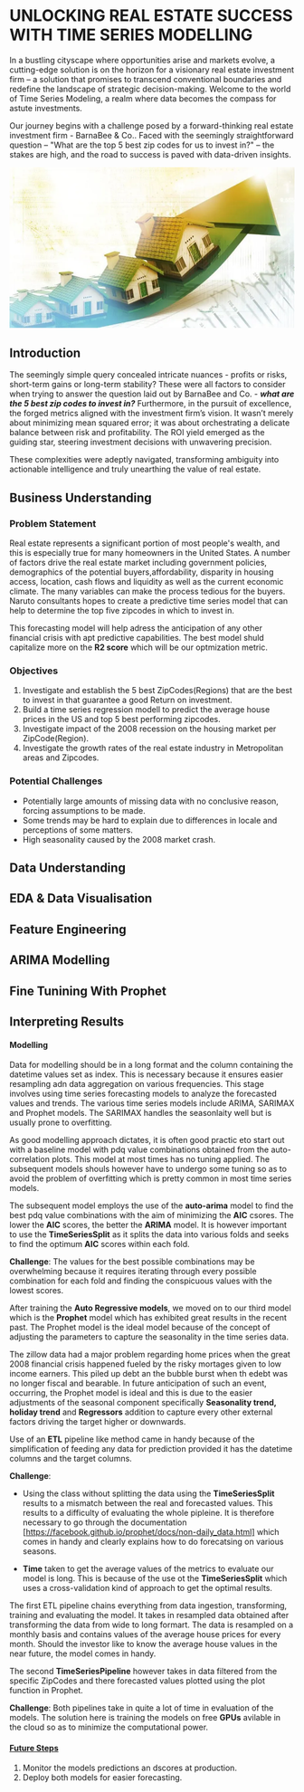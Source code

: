 # **UNLOCKING REAL ESTATE SUCCESS WITH TIME SERIES MODELLING**

In a bustling cityscape where opportunities arise and markets evolve, a cutting-edge solution is on the horizon for a visionary real estate investment firm – a solution that promises to transcend conventional boundaries and redefine the landscape of strategic decision-making. Welcome to the world of Time Series Modeling, a realm where data becomes the compass for astute investments.

Our journey begins with a challenge posed by a forward-thinking real estate investment firm - BarnaBee & Co.. Faced with the seemingly straightforward question – "What are the top 5 best zip codes for us to invest in?" – the stakes are high, and the road to success is paved with data-driven insights.

<div style='text-align:center'>
  <img src='./images/housing_crash.webp' width='800'/>
</div>

## Introduction

The seemingly simple query concealed intricate nuances - profits or risks, short-term gains or long-term stability? These were all factors to consider when trying to answer the question laid out by BarnaBee and Co. - **_what are the 5 best zip codes to invest in?_** Furthermore, in the pursuit of excellence, the forged metrics aligned with the investment firm’s vision. It wasn’t merely about minimizing mean squared error; it was about orchestrating a delicate balance between risk and profitability. The ROI yield emerged as the guiding star, steering investment decisions with unwavering precision.

These complexities were adeptly navigated, transforming ambiguity into actionable intelligence and truly unearthing the value of real estate.

## Business Understanding

### Problem Statement

Real estate represents a significant portion of most people's wealth, and this is especially true for many homeowners in the United States. A number of factors drive the real estate market including government policies, demographics of the potential buyers,affordability, disparity in housing access, location, cash flows and liquidity as well as the current economic climate. The many variables can make the process tedious for the buyers. Naruto consultants hopes to create a predictive time series model that can help to determine the top five zipcodes in which to invest in.

This forecasting model will help adress the anticipation of any other financial crisis with apt predictive capabilities. The best model shuld capitalize more on the **R2 score** which will be our optmization metric.

### Objectives

1. Investigate and establish the 5 best ZipCodes(Regions) that are the best to invest in that guarantee a good Return on investment.
2. Build a time series regression modell to predict the average house prices in the US and top 5 best performing zipcodes.
3. Investigate impact of the 2008 recession on the housing market per ZipCode(Region).
4. Investigate the growth rates of the real estate industry in Metropolitan areas and Zipcodes.

### Potential Challenges

- Potentially large amounts of missing data with no conclusive reason, forcing assumptions to be made.
- Some trends may be hard to explain due to differences in locale and perceptions of some matters.
- High seasonality caused by the 2008 market crash.

## Data Understanding

## EDA & Data Visualisation

## Feature Engineering

## ARIMA Modelling

## Fine Tunining With Prophet

## Interpreting Results

#### Modelling

Data for modelling should be in a long format and the column containing the datetime values set as index. This is necessary because it ensures easier resampling adn data aggregation on various frequencies.
This stage involves using time series forecasting models to analyze the forecasted values and trends. The various time series models include ARIMA, SARIMAX and Prophet models. The SARIMAX handles the seasonlaity well but is usually prone to overfitting.

As good modelling approach dictates, it is often good practic eto start out with a baseline model with pdq value combinations obtained from the auto-correlation plots. This model at most times has no tuning applied. The subsequent models shouls however have to undergo some tuning so as to avoid the problem of overfitting which is pretty common in most time series models.

The subsequent model employs the use of the **auto-arima** model to find the best pdq value combinations with the aim of minimizing the **AIC** csores. The lower the **AIC** scores, the better the **ARIMA** model. It is however important to use the **TimeSeriesSplit** as it splits the data into various folds and seeks to find the optimum **AIC** scores within each fold.

**Challenge**: The values for the best possible combinations may be overwhelming because it requires iterating through every possible combination for each fold and finding the conspicuous values with the lowest scores.

After training the **Auto Regressive models**, we moved on to our third model which is the **Prophet** model which has exhibited great results in the recent past. The Prophet model is the ideal model because of the concept of adjusting the parameters to capture the seasonality in the time series data.

The zillow data had a major problem regarding home prices when the great 2008 financial crisis happened fueled by the risky mortages given to low income earners. This piled up debt an the bubble burst when th edebt was no longer fiscal and bearable. In future anticipation of such an event, occurring, the Prophet model is ideal and this is due to the easier adjustments of the seasonal component specifically **Seasonality trend, holiday trend** and **Regressors** addition to capture every other external factors driving the target higher or downwards.

Use of an **ETL** pipeline like method came in handy because of the simplification of feeding any data for prediction provided it has the datetime columns and the target columns.

**Challenge**:

- Using the class without splitting the data using the **TimeSeriesSplit** results to a mismatch between the real and forecasted values. This results to a difficulty of evaluating the whole pipleine. It is therefore necessary to go through the documentation [https://facebook.github.io/prophet/docs/non-daily_data.html] which comes in handy and clearly explains how to do forecatsing on various seasons.

- **Time** taken to get the average values of the metrics to evaluate our model is long. This is because of the use ot the **TimeSeriesSplit** which uses a cross-validation kind of approach to get the optimal results.

The first ETL pipeline chains everything from data ingestion, transforming, training and evaluating the model. It takes in resampled data obtained after transforming the data from wide to long formart. The data is resampled on a monthly basis and contains values of the average house prices for every month. Should the investor like to know the average house values in the near future, the model comes in handy.

The second **TimeSeriesPipeline** however takes in data filtered from the specific ZipCodes and there forecasted values plotted using the plot function in Prophet.

**Challenge**: Both pipelines take in quite a lot of time in evaluation of the models.
The solution here is training the models on free **GPUs** avilable in the cloud so as to minimize the computational power.

#### <ins>Future Steps</ins>

1. Monitor the models predictions an dscores at production.
2. Deploy both models for easier forecasting.
